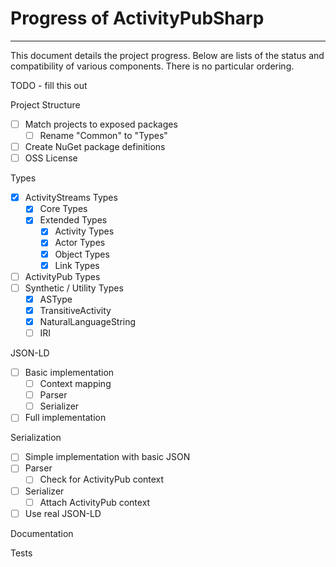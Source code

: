 ﻿# Progress of ActivityPubSharp

---

This document details the project progress.
Below are lists of the status and compatibility of various components.
There is no particular ordering.

TODO - fill this out

Project Structure
- [ ] Match projects to exposed packages
  - [ ] Rename "Common" to "Types"
- [ ] Create NuGet package definitions
- [ ] OSS License

Types
- [x] ActivityStreams Types
  - [x] Core Types
  - [x] Extended Types
    - [x] Activity Types
    - [x] Actor Types
    - [x] Object Types
    - [x] Link Types
- [ ] ActivityPub Types
- [ ] Synthetic / Utility Types
  - [x] ASType
  - [x] TransitiveActivity
  - [x] NaturalLanguageString
  - [ ] IRI

JSON-LD
- [ ] Basic implementation
  - [ ] Context mapping
  - [ ] Parser
  - [ ] Serializer
- [ ] Full implementation

Serialization
- [ ] Simple implementation with basic JSON
- [ ] Parser
  - [ ] Check for ActivityPub context
- [ ] Serializer
  - [ ] Attach ActivityPub context
- [ ] Use real JSON-LD

Documentation

Tests